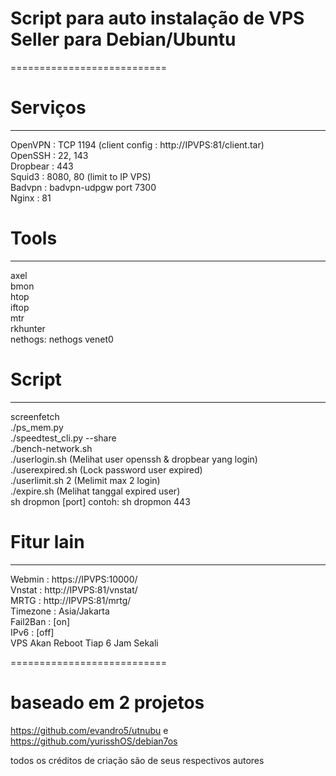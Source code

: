 # Script para auto instalação de VPS Seller para Debian/Ubuntu

===========================
# Serviços
-------  
OpenVPN  : TCP 1194 (client config : http://IPVPS:81/client.tar)  
OpenSSH : 22, 143  
Dropbear : 443  
Squid3 : 8080, 80 (limit to IP VPS)  
Badvpn : badvpn-udpgw port 7300  
Nginx : 81  
  
# Tools  
-----  
axel  
bmon  
htop  
iftop  
mtr  
rkhunter  
nethogs: nethogs venet0  
  
# Script  
------  
screenfetch  
./ps_mem.py  
./speedtest_cli.py --share  
./bench-network.sh  
./userlogin.sh (Melihat user openssh & dropbear yang login)  
./userexpired.sh (Lock password user expired)  
./userlimit.sh 2 (Melimit max 2 login)  
./expire.sh (Melihat tanggal expired user)  
sh dropmon [port] contoh: sh dropmon 443  

# Fitur lain  
----------  
Webmin   : https://IPVPS:10000/  
Vnstat   : http://IPVPS:81/vnstat/  
MRTG     : http://IPVPS:81/mrtg/  
Timezone : Asia/Jakarta  
Fail2Ban : [on]  
IPv6     : [off]  
VPS Akan Reboot Tiap 6 Jam Sekali  

===========================

# baseado em 2 projetos
https://github.com/evandro5/utnubu
e
https://github.com/yurisshOS/debian7os

todos os créditos de criação são de seus respectivos autores
